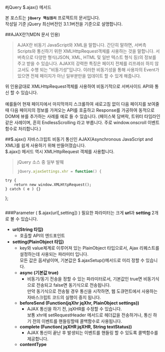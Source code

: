 #jQuery $.ajax() 메서드

본 포스트는 **`jQuery 핵심원리`** 프로젝트의 문서입니다.<br>
작성일 기준 jQuery 최신버전인 3.1.1버전을 기준으로 설명합니다.


##AJAX란?(MDN 문서 인용)
>AJAX란 비동기 JavaScript와 XML을 말합니다. 간단히 말하면, 서버측 Scripts와 통신하기 위한 XMLHttpRequest객체를 사용하는 것을 말합니다. 서버측으로 다양한 형식(JSON, XML, HTML 및 일반 텍스트 형식 등)의 정보를 주고 받을 수 있습니다. AJAX의 강력한 특징은 페이지 전체를 리프레쉬 하지 않고서도 수행 되는 "비동기성"입니다. 이러한 비동기성을 통해 사용자의 Event가 있으면 전체 페이지가 아닌 일부분만을 업데이트 할 수 있게 해줍니다.

위 인용글대로 XMLHttpRequest객체를 사용하여 비동기적으로 서버사이드 API와 통신 할 수 있습니다. <br><br>예를들어 현재 페이지에서 마지막까지 스크롤하여 새로고침 없이 다음 페이지를 보여줄 때 다음 페이지의 정보를 가져오는 API를 호출하고 Response를 가공하여 동적으로 DOM에 뷰를 추가하는 사례를 예로 들 수 있습니다. (페이스북 담벼락, 트위터 타임라인 같은 사례이며, 흔히 EndlessScrolling 라고 부릅니다. 주로 window.onscroll 이벤트 함수로 처리합니다.)

##$.ajax()
자바스크립트 비동기 통신인 AJAX(Asynchronous JavaScript and XML)를 쉽게 사용하기 위해 만들어졌습니다.<br>
$.ajax() 메서드 역시 XMLHttpRequest 객체를 사용합니다. 

>jQuery 소스 중 일부 발췌
>
>```JavaScript
>jQuery.ajaxSettings.xhr = function() {
	try {
		return new window.XMLHttpRequest();
	} catch ( e ) {}
};

>```

###Parameter ( $.ajax(url[,setting]) )
필요한 파라미터는 크게 **url**과 **setting** 2개로 볼 수 있습니다.<br>



 - **url(String 타입)** 
	 - 호출할 API의 엔드포인트
 - **setting(PlainObject 타입)**
 	- key와 value체계로 이루어져 있는 PlainObject 타입으로서, Ajax 리퀘스트를 설정하는데 사용되는 파라미터 입니다.<br> 모든 값은 옵셔널이며, 기본값은 $.ajaxSetup()메서드로 미리 정할 수 있습니다.
	 - **async (기본값 true)**
		 - 비동기/동기 전송을 정할 수 있는 파라미터로서, 기본값인 true면 비동기식으로 전송되고  false면 동기식으로 전송됩니다.<br> 만약 동기식으로 전송될 경우 통신을 시작하면, 웹 도큐먼트에서 사용하는 자바스크립트 코드의 실행이 중지 됩니다.
	 - **beforeSend (Function(jqXhr jqXhr, PlainObject settings))**
		 - AJAX 통신을 하기 전, jqXHR를 수정할 수 있습니다.<br>보통 xhr에 setRequestHeader 메서드로 헤더값을 전송하거나, 통신 하기 전의 이벤트를 핸들링할때 콜백함수로 사용됩니다.
	 - **complete (Function( jqXHR jqXHR, String textStatus))**
		 - AJAX 통신이 끝난 후 발생되는 이벤트를 핸들링 할 수 있도록 콜백함수를 제공합니다. 
	 - **contentType**
